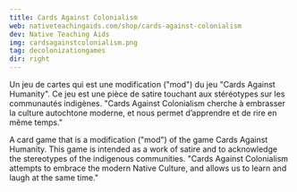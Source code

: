 ```yaml
---
title: Cards Against Colonialism
web: nativeteachingaids.com/shop/cards-against-colonialism
dev: Native Teaching Aids
img: cardsagainstcolonialism.png
tag: decolonizationgames
dir: right
---
```

Un jeu de cartes qui est une modification ("mod") du jeu "Cards Against Humanity". Ce jeu est une pièce de satire touchant aux stéréotypes sur les communautés indigènes. "Cards Against Colonialism cherche à embrasser la culture autochtone moderne, et nous permet d’apprendre et de rire en même temps."

A card game that is a modification ("mod") of the game Cards Against Humanity. This game is intended as a work of satire and to acknowledge the stereotypes of the indigenous communities. "Cards Against Colonialism attempts to embrace the modern Native Culture, and allows us to learn and laugh at the same time."
